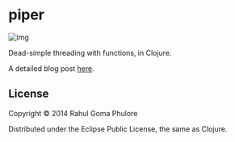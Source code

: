 # piper

![img](http://1.bp.blogspot.com/-UMHy5WeuqJI/Uya6_NMFGBI/AAAAAAAAIpk/jxF-nm6c8-4/s1600/the_pied_piper_of_hamelin_by_nacrym-d3ao6dj.jpg)

Dead-simple threading with functions, in Clojure.

A detailed blog post [here](http://missingfaktor.blogspot.in/2014/03/dead-simple-threading-with-functions-in.html).

## License

Copyright © 2014 Rahul Goma Phulore

Distributed under the Eclipse Public License, the same as Clojure.
